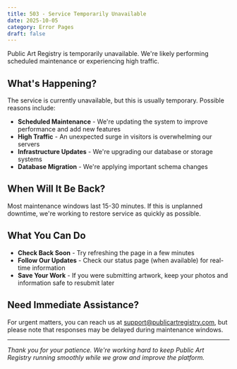 ```yaml
---
title: 503 - Service Temporarily Unavailable
date: 2025-10-05
category: Error Pages
draft: false
---
```


Public Art Registry is temporarily unavailable. We're likely performing scheduled maintenance or experiencing high traffic.

## What's Happening?

The service is currently unavailable, but this is usually temporary. Possible reasons include:

- **Scheduled Maintenance** - We're updating the system to improve performance and add new features
- **High Traffic** - An unexpected surge in visitors is overwhelming our servers
- **Infrastructure Updates** - We're upgrading our database or storage systems
- **Database Migration** - We're applying important schema changes

## When Will It Be Back?

Most maintenance windows last 15-30 minutes. If this is unplanned downtime, we're working to restore service as quickly as possible.

## What You Can Do

- **Check Back Soon** - Try refreshing the page in a few minutes
- **Follow Our Updates** - Check our status page (when available) for real-time information
- **Save Your Work** - If you were submitting artwork, keep your photos and information safe to resubmit later

## Need Immediate Assistance?

For urgent matters, you can reach us at [support@publicartregistry.com](mailto:support@publicartregistry.com), but please note that responses may be delayed during maintenance windows.

---

*Thank you for your patience. We're working hard to keep Public Art Registry running smoothly while we grow and improve the platform.*
